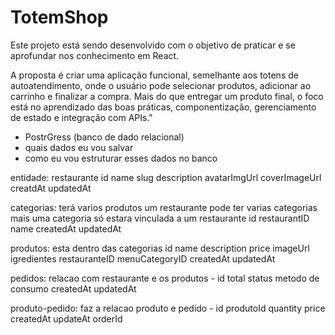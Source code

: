 # TotemShop
Este projeto está sendo desenvolvido com o objetivo de praticar e se aprofundar nos conhecimento em React. 

A proposta é criar uma aplicação funcional, semelhante aos totens de autoatendimento, onde o usuário pode selecionar produtos, adicionar ao carrinho e finalizar a compra. Mais do que entregar um produto final, o foco está no aprendizado das boas práticas, componentização, gerenciamento de estado e integração com APIs."


- PostrGress (banco de dado relacional)
- quais dados eu vou salvar 
- como eu vou estruturar esses dados no banco

entidade:   restaurante                             id
                                                    name 
                                                    slug
                                                    description
                                                    avatarImgUrl
                                                    coverImageUrl
                                                    creatdAt
                                                    updatedAt                        

categorias: terá varios produtos um restaurante pode ter varias categorias mais uma categoria só estara vinculada a um restaurante
                                                    id
                                                    restaurantID
                                                    name
                                                    createdAt
                                                    updatedAt

produtos:   esta dentro das categorias              id
                                                    name
                                                    description
                                                    price
                                                    imageUrl
                                                    igredientes
                                                    restauranteID
                                                    menuCategoryID
                                                    createdAt
                                                    updatedAt

pedidos:   relacao com restaurante e os produtos -  id
                                                    total
                                                    status
                                                    metodo de consumo
                                                    createdAt
                                                    updatedAt

produto-pedido: faz a relacao produto e pedido -    id
                                                    produtoId
                                                    quantity
                                                    price
                                                    createdAt
                                                    updateAt
                                                    orderId

     